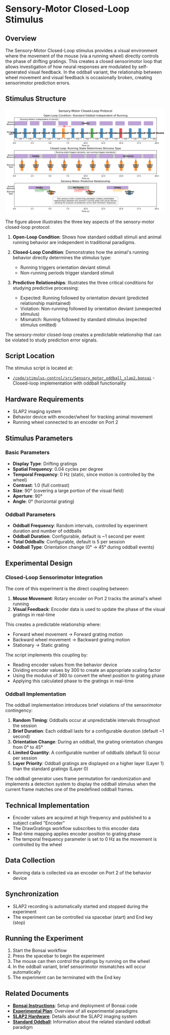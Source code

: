 # Sensory-Motor Closed-Loop Stimulus

## Overview

The Sensory-Motor Closed-Loop stimulus provides a visual environment where the movement of the mouse (via a running wheel) directly controls the phase of drifting gratings. This creates a closed sensorimotor loop that allows investigation of how neural responses are modulated by self-generated visual feedback. In the oddball variant, the relationship between wheel movement and visual feedback is occasionally broken, creating sensorimotor prediction errors.

## Stimulus Structure

![Sensory-Motor Closed-Loop Protocol](../img/stimuli/sensory-motor-closed-loop.png)

The figure above illustrates the three key aspects of the sensory-motor closed-loop protocol:

1. **Open-Loop Condition**: Shows how standard oddball stimuli and animal running behavior are independent in traditional paradigms.

2. **Closed-Loop Condition**: Demonstrates how the animal's running behavior directly determines the stimulus type:
   - Running triggers orientation deviant stimuli
   - Non-running periods trigger standard stimuli

3. **Predictive Relationships**: Illustrates the three critical conditions for studying predictive processing:
   - Expected: Running followed by orientation deviant (predicted relationship maintained)
   - Violation: Non-running followed by orientation deviant (unexpected stimulus)
   - Mismatch: Running followed by standard stimulus (expected stimulus omitted)

The sensory-motor closed-loop creates a predictable relationship that can be violated to study prediction error signals.

## Script Location

The stimulus script is located at:
- [`/code/stimulus-control/src/Sensory_motor_oddball_slap2.bonsai`](https://github.com/allenneuraldynamics/openscope-community-predictive-processing/blob/main/code/stimulus-control/src/Sensory_motor_oddball_slap2.bonsai) - Closed-loop implementation with oddball functionality

## Hardware Requirements

- SLAP2 imaging system
- Behavior device with encoder/wheel for tracking animal movement
- Running wheel connected to an encoder on Port 2

## Stimulus Parameters

### Basic Parameters
- **Display Type**: Drifting gratings
- **Spatial Frequency**: 0.04 cycles per degree
- **Temporal Frequency**: 0 Hz (static, since motion is controlled by the wheel)
- **Contrast**: 1.0 (full contrast)
- **Size**: 90° (covering a large portion of the visual field)
- **Aperture**: 90°
- **Angle**: 0° (horizontal grating)

### Oddball Parameters
- **Oddball Frequency**: Random intervals, controlled by experiment duration and number of oddballs
- **Oddball Duration**: Configurable, default is ~1 second per event
- **Total Oddballs**: Configurable, default is 5 per session
- **Oddball Type**: Orientation change (0° → 45° during oddball events)

## Experimental Design

### Closed-Loop Sensorimotor Integration
The core of this experiment is the direct coupling between:

1. **Mouse Movement**: Rotary encoder on Port 2 tracks the animal's wheel running
2. **Visual Feedback**: Encoder data is used to update the phase of the visual gratings in real-time

This creates a predictable relationship where:
- Forward wheel movement → Forward grating motion
- Backward wheel movement → Backward grating motion
- Stationary → Static grating

The script implements this coupling by:
- Reading encoder values from the behavior device
- Dividing encoder values by 300 to create an appropriate scaling factor
- Using the modulus of 360 to convert the wheel position to grating phase
- Applying this calculated phase to the gratings in real-time

### Oddball Implementation

The oddball implementation introduces brief violations of the sensorimotor contingency:

1. **Random Timing**: Oddballs occur at unpredictable intervals throughout the session
2. **Brief Duration**: Each oddball lasts for a configurable duration (default ~1 second)
3. **Orientation Change**: During an oddball, the grating orientation changes from 0° to 45°
4. **Limited Quantity**: A configurable number of oddballs (default 5) occur per session
5. **Layer Priority**: Oddball gratings are displayed on a higher layer (Layer 1) than the standard gratings (Layer 0)

The oddball generator uses frame permutation for randomization and implements a detection system to display the oddball stimulus when the current frame matches one of the predefined oddball frames.

## Technical Implementation
- Encoder values are acquired at high frequency and published to a subject called "Encoder"
- The DrawGratings workflow subscribes to this encoder data
- Real-time mapping applies encoder position to grating phase
- The temporal frequency parameter is set to 0 Hz as the movement is controlled by the wheel

## Data Collection

- Running data is collected via an encoder on Port 2 of the behavior device

## Synchronization
- SLAP2 recording is automatically started and stopped during the experiment
- The experiment can be controlled via spacebar (start) and End key (stop)

## Running the Experiment
1. Start the Bonsai workflow
2. Press the spacebar to begin the experiment
3. The mouse can then control the gratings by running on the wheel
4. In the oddball variant, brief sensorimotor mismatches will occur automatically
5. The experiment can be terminated with the End key

## Related Documents

- **[Bonsai Instructions](bonsai_instructions.md)**: Setup and deployment of Bonsai code
- **[Experimental Plan](../experimental-plan.md)**: Overview of all experimental paradigms
- **[SLAP2 Hardware](../hardware/allen_institute_slap2_hardware.md)**: Details about the SLAP2 imaging system
- **[Standard Oddball](standard-oddball.md)**: Information about the related standard oddball paradigm
